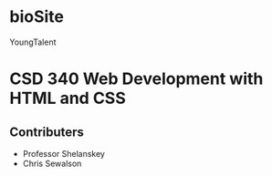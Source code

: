 # bioSite
YoungTalent
<h1>CSD 340 Web Development with HTML and CSS</h1>
<h2>Contributers</h2>
<ul>
	<li>Professor Shelanskey</li>
	<li>Chris Sewalson</li>
</ul>
